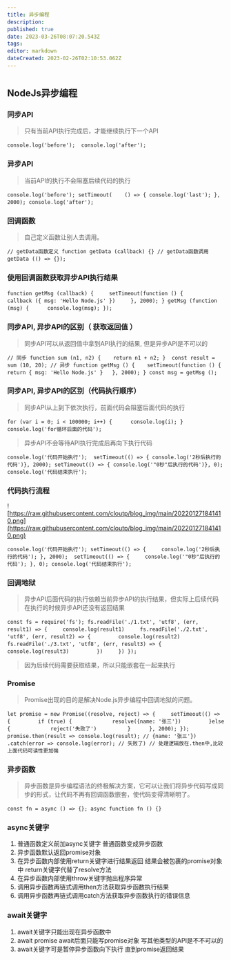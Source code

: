 ```yaml
---
title: 异步编程
description: 
published: true
date: 2023-03-26T08:07:20.543Z
tags: 
editor: markdown
dateCreated: 2023-02-26T02:10:53.062Z
---
```


# 

## NodeJs异步编程

### 同步API

> 只有当前API执行完成后，才能继续执行下一个API

`console.log('before');  console.log('after');`

### 异步API

> 当前API的执行不会阻塞后续代码的执行

`console.log('before'); setTimeout(    () => { console.log('last'); }, 2000); console.log('after');`

### 回调函数

> 自己定义函数让别人去调用。

`// getData函数定义 function getData (callback) {} // getData函数调用 getData (() => {});`

### **使用回调函数获取异步API执行结果**

`function getMsg (callback) {     setTimeout(function () {         callback ({ msg: 'Hello Node.js' })     }, 2000); } getMsg (function (msg) {      console.log(msg); });`

### 同步API, 异步API的区别（ 获取返回值 ）

> 同步API可以从返回值中拿到API执行的结果, 但是异步API是不可以的

`// 同步 function sum (n1, n2) {    return n1 + n2; }  const result = sum (10, 20); // 异步 function getMsg () {    setTimeout(function () {        return { msg: 'Hello Node.js' }   }, 2000); } const msg = getMsg ();`

### 同步API, 异步API的区别（代码执行顺序）

> 同步API从上到下依次执行，前面代码会阻塞后面代码的执行

`for (var i = 0; i < 100000; i++) {      console.log(i); } console.log('for循环后面的代码');`

> 异步API不会等待API执行完成后再向下执行代码

`console.log('代码开始执行');  setTimeout(() => { console.log('2秒后执行的代码')}, 2000); setTimeout(() => { console.log('"0秒"后执行的代码')}, 0);  console.log('代码结束执行');`

### 代码执行流程

![https://raw.githubusercontent.com/cloutp/blog_img/main/202201271841410.png](https://raw.githubusercontent.com/cloutp/blog_img/main/202201271841410.png)

`console.log('代码开始执行'); setTimeout(() => {     console.log('2秒后执行的代码'); }, 2000);  setTimeout(() => {     console.log('"0秒"后执行的代码'); }, 0); console.log('代码结束执行');`

### 回调地狱

> 异步API后面代码的执行依赖当前异步API的执行结果，但实际上后续代码在执行的时候异步API还没有返回结果

`const fs = require('fs'); fs.readFile('./1.txt', 'utf8', (err, result1) => {     console.log(result1)     fs.readFile('./2.txt', 'utf8', (err, result2) => {         console.log(result2)         fs.readFile('./3.txt', 'utf8', (err, result3) => {             console.log(result3)         })     }) });`

> 因为后续代码需要获取结果，所以只能嵌套在一起来执行

### Promise

> Promise出现的目的是解决Node.js异步编程中回调地狱的问题。

`let promise = new Promise((resolve, reject) => {     setTimeout(() => {         if (true) {             resolve({name: '张三'})         }else {             reject('失败了')          }      }, 2000); }); promise.then(result => console.log(result); // {name: '张三'})        .catch(error => console.log(error); // 失败了) // 处理逻辑放在.then中,比较上面代码可读性更加强`

### 异步函数

> 异步函数是异步编程语法的终极解决方案，它可以让我们将异步代码写成同步的形式，让代码不再有回调函数嵌套，使代码变得清晰明了。

`const fn = async () => {}; async function fn () {}`

### **async关键字**

1. 普通函数定义前加async关键字 普通函数变成异步函数
2. 异步函数默认返回promise对象
3. 在异步函数内部使用return关键字进行结果返回 结果会被包裹的promise对象中 return关键字代替了resolve方法
4. 在异步函数内部使用throw关键字抛出程序异常
5. 调用异步函数再链式调用then方法获取异步函数执行结果
6. 调用异步函数再链式调用catch方法获取异步函数执行的错误信息

### **await关键字**

1. await关键字只能出现在异步函数中
2. await promise await后面只能写promise对象 写其他类型的API是不不可以的
3. await关键字可是暂停异步函数向下执行 直到promise返回结果